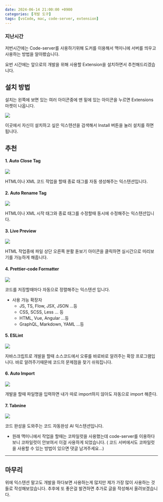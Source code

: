```yaml
---
date: 2024-06-14 21:00:00 +0900
categories: [개발 도구]
tags: [vsCode, mac, code-server, extension]
---
```


### 지난시간

저번시간에는 Code-server를 사용하기위해 도커를 이용해서 맥미니에 서버를 띄우고 사용하는 방법을 알아봤습니다.

요번 시간에는 앞으로의 개발을 위해 사용할 Extension을 설치하면서 추천해드리겠습니다.

## 설치 방법

설치는 왼쪽에 보면 있는 여러 아이콘중에 맨 밑에 있는 아이콘을 누르면 Extensions 마켓이 나옵니다.

![](https://velog.velcdn.com/images/kimdongwoo0930/post/e40b2690-f08a-4cc3-aed5-f5d50a2cbf2d/image.png)

이곳에서 자신이 설치하고 싶은 익스텐션을 검색해서 Install 버튼을 눌러 설치를 하면 됩니다.

## 추천

#### 1. Auto Close Tag

![](https://velog.velcdn.com/images/kimdongwoo0930/post/ce79528e-c708-4e13-b3ec-828b7ab75ec5/image.png)

HTML이나 XML 코드 작업을 할때 종료 태그를 자동 생성해주는 익스텐션입니다.

#### 2. Auto Rename Tag

![](https://velog.velcdn.com/images/kimdongwoo0930/post/83bebf80-e401-4a04-b947-78029bd8ebb0/image.png)

HTML이나 XML 시작 태그와 종료 태그를 수정할때 동시에 수정해주는 익스텐션입니다.

#### 3. Live Preview

![](https://velog.velcdn.com/images/kimdongwoo0930/post/4afbc974-cd02-4670-bfe6-ad63f6e90d71/image.png)

HTML 작업중에 파일 상단 오른쪽 분활 돋보기 아이콘을 클릭하면 실시간으로 미리보기를 가능하게 해줍니다.

#### 4. Prettier-code Formatter

![](https://velog.velcdn.com/images/kimdongwoo0930/post/0d74c679-ec32-4ad7-a5ed-7ef608ebef83/image.png)

코드를 저장할때마다 자동으로 정렬해주는 익스텐션 입니다.

- 사용 가능 확장자
  - JS, TS, Flow, JSX, JSON ...등
  - CSS, SCSS, Less ... 등
  - HTML, Vue, Angular ...등
  - GraphQL, Markdown, YAML ...등

#### 5. ESLint

![](https://velog.velcdn.com/images/kimdongwoo0930/post/127b5caf-e66e-4edf-935d-04787be4fd4e/image.png)

자바스크립트로 개발을 할때 소스코드에서 오류를 바로바로 알려주는 확장 프로그램입니다.
바로 알려주기때문에 코드의 문제점을 찾기 쉬워집니다.

#### 6. Auto Import

![](https://velog.velcdn.com/images/kimdongwoo0930/post/2e9565ee-1711-4ea5-ac87-507ac8d8c850/image.png)

개발을 할때 파일명을 입력하면 내가 따로 import하지 않아도 자동으로 import 해준다.

#### 7. Tabnine

![](https://velog.velcdn.com/images/kimdongwoo0930/post/20243baf-e91a-4d3e-94fe-6d2980464fd7/image.png)

코드 완성을 도와주는 코드 자동완성 AI 익스텐션입니다.

- 원래 맥미니에서 작업을 할때는 코파일럿을 사용했는데 code-server를 이용하다보니 코파일럿이 안보여서 이걸 사용하게 되었습니다. ( 코드 서버에서도 코파일럿을 사용할 수 있는 방법이 있으면 댓글 남겨주세요...)

---

## 마무리

위에 익스텐션 말고도 개발을 하다보면 사용하는게 많지만 제가 가장 많이 사용하는 것들로 작성해보았습니다.
추후에 또 좋은걸 발견하면 추가로 글을 작성해서 올려보겠습니다.
